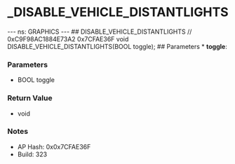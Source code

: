 # _DISABLE_VEHICLE_DISTANTLIGHTS

--- ns: GRAPHICS --- ## DISABLE_VEHICLE_DISTANTLIGHTS  // 0xC9F98AC1884E73A2 0x7CFAE36F void DISABLE_VEHICLE_DISTANTLIGHTS(BOOL toggle);   ## Parameters * **toggle**:

### Parameters
* BOOL toggle

### Return Value
* void

### Notes
* AP Hash: 0x0x7CFAE36F
* Build: 323

